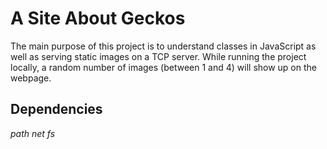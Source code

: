 # A Site About Geckos

The main purpose of this project is to understand classes in JavaScript as well as serving static images on a TCP server. While running the project locally, a random number of images (between 1 and 4) will show up on the webpage.

## Dependencies

*path*
*net*
*fs* 
